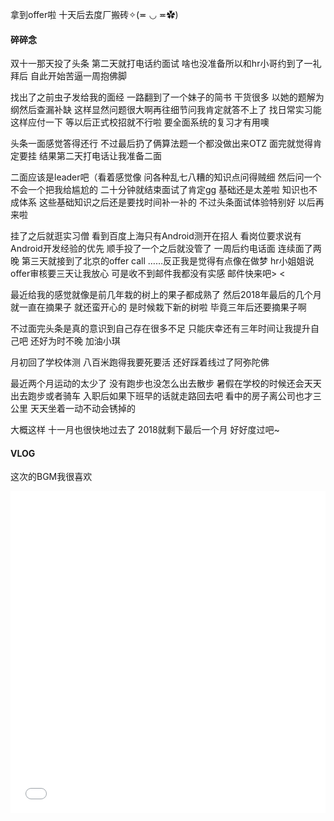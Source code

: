 拿到offer啦
十天后去度厂搬砖✧(≖ ◡ ≖✿)
<!--more-->
#### 碎碎念
双十一那天投了头条
第二天就打电话约面试
啥也没准备所以和hr小哥约到了一礼拜后
自此开始苦逼一周抱佛脚

找出了之前虫子发给我的面经
一路翻到了一个妹子的简书
干货很多
以她的题解为纲然后查漏补缺
这样显然问题很大啊再往细节问我肯定就答不上了
找日常实习能这样应付一下
等以后正式校招就不行啦
要全面系统的复习才有用噢

头条一面感觉答得还行
不过最后扔了俩算法题一个都没做出来OTZ
面完就觉得肯定要挂
结果第二天打电话让我准备二面

二面应该是leader吧（看着感觉像
问各种乱七八糟的知识点问得贼细
然后问一个不会一个把我给尴尬的
二十分钟就结束面试了肯定gg
基础还是太差啦 知识也不成体系
这些基础知识之后还是要找时间补一补的
不过头条面试体验特别好
以后再来啦

挂了之后就逛实习僧
看到百度上海只有Android测开在招人
看岗位要求说有Android开发经验的优先
顺手投了一个之后就没管了
一周后约电话面
连续面了两晚 
第三天就接到了北京的offer call
……反正我是觉得有点像在做梦
hr小姐姐说offer审核要三天让我放心
可是收不到邮件我都没有实感
邮件快来吧> <

最近给我的感觉就像是前几年栽的树上的果子都成熟了
然后2018年最后的几个月就一直在摘果子
就还蛮开心的
是时候栽下新的树啦
毕竟三年后还要摘果子啊

不过面完头条是真的意识到自己存在很多不足
只能庆幸还有三年时间让我提升自己吧
还好为时不晚 加油小琪

月初回了学校体测
八百米跑得我要死要活
还好踩着线过了阿弥陀佛

最近两个月运动的太少了
没有跑步也没怎么出去散步
暑假在学校的时候还会天天出去跑步或者骑车
入职后如果下班早的话就走路回去吧
看中的房子离公司也才三公里
天天坐着一动不动会锈掉的

大概这样
十一月也很快地过去了
2018就剩下最后一个月
好好度过吧~

#### VLOG
这次的BGM我很喜欢
<iframe src="//player.bilibili.com/player.html?aid=37259844&cid=65482881&page=1" scrolling="no" border="0" frameborder="no" framespacing="0" allowfullscreen="true" width="100%" height="515"> </iframe>
